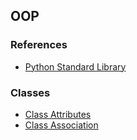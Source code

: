 ## OOP

### References
* [Python Standard Library](https://docs.python.org/3.6/library/index.html)

### Classes
* [Class Attributes](https://www.toptal.com/python/python-class-attributes-an-overly-thorough-guide)
* [Class Association](https://towardsdatascience.com/how-to-connect-objects-with-each-other-in-different-situations-with-pythonic-ways-d3aaf4c89553#8f42)
<!--stackedit_data:
eyJoaXN0b3J5IjpbLTk2ODk2NjQyNSwtMTA5OTc3OTY2NV19
-->